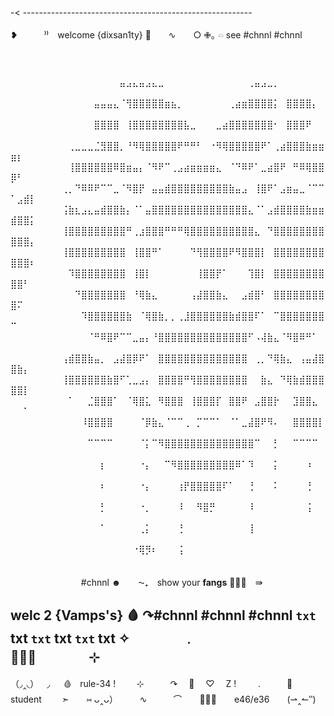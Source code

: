 -< ---------------------------------------------------------

❥　　　⁾⁾　welcome {dixsan1ty} 🦇　　∿　　○
✙｡          𓏏   see #chnnl 
                           #chnnl

                           ⠀⠀⠀⠀⠀⠀⠀⠀⠀⠀⠀⠀⠀⠀⠀⠀⠀⠀⠀⠀⠀⠀⠀⠀⠀⠀⠀⠀⠀⠀⠀⠀⠀⠀⠀⠀⠀⠀⠀⠀⠀⠀⠀⠀⠀⠀⠀⠀⠀⠀⠀⠀⠀⠀⠀⠀⠀⠀⠀⠀
⠀⠀⠀⠀⠀⠀⠀⠀⠀⠀⠀⠀⠀⠀⠀⠀⠀⣤⣠⣄⣤⣠⣄⣀⠀⠀⠀⠀⠀⠀⠀⠀⠀⠀⠀⠀⠀⢀⣤⣠⣀⡀⠀⠀⠀⠀⠀⠀⠀⠀⠀⠀⠀⠀⠀⠀⠀⠀⠀⠀
⠀⠀⠀⠀⠀⠀⠀⠀⠀⠀⠀⠀⠀⣤⣤⣤⣄⠈⢻⣿⣿⣿⣿⣿⣶⣦⡀⠀⠀⠀⠀⠀⠀⠀⢀⣴⣶⣿⣿⣿⣿⡅⠀⣿⣿⣿⣿⡄⠀⠀⠀⠀⠀⠀⠀⠀⠀⠀⠀⠀
⠀⠀⠀⠀⠀⠀⠀⠀⠀⠀⠀⠀⠀⣿⣿⣿⣿⠀⢸⣿⣿⣿⣿⣿⣿⣿⣿⣧⣀⠀⠀⠀⣀⣴⣿⣿⣿⣿⣿⣿⣿⠂⠀⣿⣿⣿⠟⠀⠀⠀⠀⠀⠀⠀⠀⠀⠀⠀⠀⠀
⠀⠀⠀⠀⠀⠀⠀⠀⠀⢀⣀⣀⣀⣈⣻⣿⣿⡀⠘⠻⢿⣿⣿⣿⣿⣿⠟⠛⠛⠃⠀⠐⠻⢿⣿⣿⣿⣿⣿⠟⠁⢀⣴⣿⣿⣿⣷⣶⣶⣶⡆⠀⠀⠀⠀⠀⠀⠀⠀⠀
⠀⠀⠀⠀⠀⠀⠀⠀⠀⢸⣿⣿⣿⣿⣿⣿⠿⣿⣶⣤⡄⠈⠻⠟⠉⢀⣠⣴⣶⣶⣶⣶⣄⠀⠈⠙⠿⠟⠁⣀⣴⣿⠟⠀⠛⠿⢿⣿⣿⡿⠃⠀⠀⠀⠀⠀⠀⠀⠀⠀
⠀⠀⠀⠀⠀⠀⠀⠀⢀⡀⠙⠿⠿⠟⠉⠉⣀⠈⠻⣿⡟⠀⣤⣤⣾⣿⣿⣿⣿⣿⣿⣿⣿⣿⣷⣤⣠⠀⢸⣿⠟⠁⣠⣶⣤⣀⠈⠉⠉⠁⣠⣾⡇⠀⠀⠀⠀⠀⠀⠀
⠀⠀⠀⠀⠀⠀⠀⠀⢨⣷⣆⣠⣄⣤⣾⣿⣿⣷⡄⠈⠁⣤⣿⣿⣿⣿⣿⣿⣿⣿⣿⣿⣿⣿⣿⣿⣿⣄⠈⠁⣠⣾⣿⣿⣿⣿⣷⣶⣶⣾⣿⣿⡅⠀⠀⠀⠀⠀⠀⠀
⠀⠀⠀⠀⠀⠀⠀⠀⢸⣿⣿⣿⣿⣿⣿⣿⣿⣿⠛⢀⣰⣿⣿⣿⠛⠛⠛⢿⣿⣿⣿⣿⣿⣿⣿⣿⣿⣿⣄⠀⠙⣿⣿⣿⣿⣿⣿⣿⣿⣿⣿⣿⡄⠀⠀⠀⠀⠀⠀⠀
⠀⠀⠀⠀⠀⠀⠀⠀⢸⣿⣿⣿⣿⣿⣿⣿⣿⣿⠀⢸⣿⣿⠛⠁⠀⠀⠀⠀⠙⢻⣿⣿⣿⣿⠟⠻⣿⣿⣿⡇⠀⣿⣿⣿⣿⣿⣿⣿⣿⣿⣿⣿⠆⠀⠀⠀⠀⠀⠀⠀
⠀⠀⠀⠀⠀⠀⠀⠀⠀⠹⣿⣿⣿⣿⣿⣿⣿⣿⠀⢸⣿⡇⠀⠀⠀⠀⠀⠀⠀⢸⣿⣿⡟⠁⠀⠀⠀⢹⣿⡇⠀⣿⣿⣿⣿⣿⣿⣿⣿⣿⣿⠃⠀⠀⠀⠀⠀⠀⠀⠀
⠀⠀⠀⠀⠀⠀⠀⠀⠀⠀⠙⣿⣿⣿⣿⣿⣿⣿⠀⠘⢿⣷⣄⠀⠀⠀⠀⠀⢠⣼⣿⣿⣷⣄⠀⠀⣠⣾⣿⠃⠀⣿⣿⣿⣿⣿⣿⣿⣿⣿⠍⠀⠀⠀⠀⠀⠀⠀⠀⠀
⠀⠀⠀⠀⠀⠀⠀⠀⠀⠀⠀⠹⣿⣿⣿⣿⣿⣿⣷⠀⠈⢿⣿⣷⡀⡀⢀⣸⣿⣿⣿⣿⣿⣿⣷⣾⣿⣿⠏⠁⠀⠉⣿⣿⣿⣿⣿⣿⣿⠉⠀⠀⠀⠀⠀⠀⠀⠀⠀⠀
⠀⠀⠀⠀⠀⠀⠀⠀⠀⠀⠀⠀⠈⠛⠿⣿⠟⠉⠉⣀⣤⡄⠘⣿⣿⣿⣿⣿⣿⣿⣿⣿⣿⣿⣿⣿⣿⠋⠠⢼⣷⣄⠈⠻⣿⠿⠛⠁⠀⠀⠀⠀⠀⠀⠀⠀⠀⠀⠀⠀
⠀⠀⠀⠀⠀⠀⠀⠀⢠⣾⣿⣿⣷⣤⡀⠀⣠⣼⣿⡿⠟⠁⠀⣿⣿⣿⣿⣿⣿⣿⣿⣿⣿⣿⣿⣿⣿⠀⢀⡀⠙⢿⣷⣄⠀⢠⣤⣼⣿⣿⣷⡄⠀⠀⠀⠀⠀⠀⠀⠀
⠀⠀⠀⠀⠀⠀⠀⠀⢸⣿⣿⣿⣿⣿⣿⣷⣿⠋⢁⣀⣠⡄⠀⣿⣿⣿⣿⠛⢻⣿⣿⣿⣿⣿⣿⣿⣿⠀⠀⣷⣄⠀⠙⢿⣷⣾⣿⣿⣿⣿⣿⡇⠀⠀⠀⠀⠀⠀⠀⠀
⠀⠀⠀⠀⠀⠀⠀⠀⠀⠁⠀⠀⣈⣿⣿⣿⠁⠀⠈⢿⣿⣅⠀⠻⣿⣿⣿⠀⢸⣿⣿⣿⡏⠀⣿⣿⠟⠀⣠⣿⣿⡗⠀⠀⣹⣿⣿⣄⠀⠀⠀⠁⠀⠀⠀⠀⠀⠀⠀⠀
⠀⠀⠀⠀⠀⠀⠀⠀⠀⠀⠀⠸⣿⣿⣿⣿⠀⠀⠀⠀⠈⡿⣷⣄⠈⠉⠉⢀⠀⡉⠉⠉⠁⠀⠈⠁⣀⣼⣿⠟⠻⠄⠀⠀⣿⣿⣿⣿⡇⠀⠀⠀⠀⠀⠀⠀⠀⠀⠀⠀
⠀⠀⠀⠀⠀⠀⠀⠀⠀⠀⠀⠀⠉⠉⠉⠉⠀⠀⠀⠀⠈⡅⠉⠻⣿⣿⣿⣿⣿⣿⣿⣿⣿⣿⣿⣿⣿⣿⠉⠀⠀⡃⠀⠀⠉⠉⠉⠉⠀⠀⠀⠀⠀⠀⠀⠀⠀⠀⠀⠀
⠀⠀⠀⠀⠀⠀⠀⠀⠀⠀⠀⠀⠀⠀⡆⠀⠀⠀⠀⠀⠐⡄⠀⠀⠉⠻⣿⣿⣿⣿⣿⣿⣿⣿⣿⠿⠁⠹⠀⠀⠀⡅⠀⠀⠀⠀⠰⠀⠀⠀⠀⠀⠀⠀⠀⠀⠀⠀⠀⠀
⠀⠀⠀⠀⠀⠀⠀⠀⠀⠀⠀⠀⠀⠀⠆⠀⠀⠀⠀⠀⠐⡄⠀⠀⠀⠀⢰⡟⣿⣿⣿⣿⣿⠏⠁⠀⠀⢘⠀⠀⠀⠅⠀⠀⠀⠀⢘⠀⠀⠀⠀⠀⠀⠀⠀⠀⠀⠀⠀⠀
⠀⠀⠀⠀⠀⠀⠀⠀⠀⠀⠀⠀⠀⠀⡃⠀⠀⠀⠀⠀⠐⡀⠀⠀⠀⠀⠸⠀⠀⠻⣿⡛⠀⠀⠀⠀⠀⠸⠀⠀⠀⠀⠀⠀⠀⠀⢨⠀⠀⠀⠀⠀⠀⠀⠀⠀⠀⠀⠀⠀
⠀⠀⠀⠀⠀⠀⠀⠀⠀⠀⠀⠀⠀⠀⠁⠀⠀⠀⠀⠀⢀⡅⠀⠀⠀⠀⢘⠀⠀⠀⠀⠀⠀⠀⠀⠀⠀⢸⠀⠀⠀⠀⠀⠀⠀⠀⠀⠀⠀⠀⠀⠀⠀⠀⠀⠀⠀⠀⠀⠀
⠀⠀⠀⠀⠀⠀⠀⠀⠀⠀⠀⠀⠀⠀⠀⠀⠀⠀⠀⠐⢿⡻⠆⠀⠀⠀⢨⠀⠀⠀⠀⠀⠀⠀⠀⠀⠀⠀⠀⠀⠀⠀⠀⠀⠀⠀⠀⠀⠀⠀⠀⠀⠀⠀⠀⠀⠀⠀⠀⠀
⠀⠀⠀⠀⠀⠀⠀⠀⠀⠀⠀⠀⠀⠀⠀⠀⠀⠀⠀⠀⠀⠀⠀⠀⠀⠀⠀⠀⠀⠀⠀⠀⠀⠀⠀⠀⠀⠀⠀⠀⠀⠀⠀⠀⠀⠀⠀⠀⠀⠀⠀⠀⠀⠀⠀⠀⠀⠀⠀⠀#chnnl
☻　　⁓₊　show your **fangs** 🧛🏾‍♀️　⇛

**welc** 2 **{Vamps's}** 🩸
↷#chnnl #chnnl #chnnl
`txt` txt `txt` txt `txt` txt
✧　 　 ﹒　 　 🧛🏾‍♀️　 　 ⊹
-----------------------------------------------------------
（◞‸◟）ㅤ◞ ㅤ 🩸ㅤrule-34 !
ㅤ ㅤ⊹　　　↷　 🦇　 ♡　 Z !
⠀⠀⠀.　　　🦷　　　student　 　➣　　⑅ ᴗ‸ᴗ）
⠀⠀⠀∿　　　⌒　　🧛🏾‍♀️　　e46/e36　　(⇀‸↼‶)
